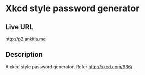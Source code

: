 # Xkcd style password generator

## Live URL
<http://p2.ankitis.me>

## Description
A xkcd style password generator. Refer <http://xkcd.com/936/>.
